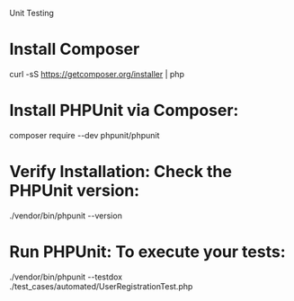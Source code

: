 Unit Testing

# Install Composer

curl -sS https://getcomposer.org/installer | php

# Install PHPUnit via Composer:

composer require --dev phpunit/phpunit

# Verify Installation: Check the PHPUnit version:

./vendor/bin/phpunit --version

# Run PHPUnit: To execute your tests:

./vendor/bin/phpunit --testdox ./test_cases/automated/UserRegistrationTest.php
